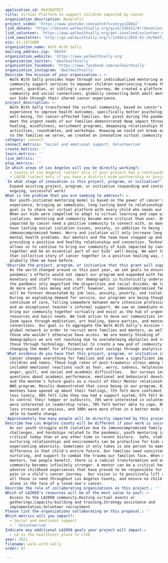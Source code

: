 ```yaml
---
application_id: 0643687027
title: Virtual Platform to support children impacted by cancer
organization_description: Nonprofit
project_video: 'https://www.youtube.com/watch?v=zecyysZQ8aI'
link_donate: 'https://donate.walkwithsally.org/give/326422/#!/donation/checkout'
link_volunteer: 'https://www.walkwithsally.org/get-involved/volunteer-now/'
link_newsletter: 'http://go.walkwithsally.org/l/129421/2016-02-29/8kdfz'
ein: 61-1472800
organization_name: Walk With Sally
mailing_address_zip: '90245'
organization_website: 'https://www.walkwithsally.org'
organization_twitter: '@walkwithsally'
organization_facebook: 'https://www.facebook.com/walkwithsally'
organization_instagram: '@walkwithsally'
Describe the mission of your organization.: >-
  Walk With Sally provides hope through our individualized mentoring and
  community support services to empower children experiencing trauma through a
  parent, guardian, or sibling's cancer journey. We created a platform for
  community and social connections, globally connecting both adult mentors and
  our kids through their shared cancer experience.
project_description: >-
  Walk With Sally transformed the virtual community, based on cancer's shared
  experience to improve health outcomes, specifically better psychological
  well-being, for cancer-affected families. Our pivot during the pandemic to
  meet the urgent needs of our families demonstrated deep impact through art
  healing, mindfulness, enrichment programs, deepening relationships through
  activities, roundtables, and workshops. Knowing we could not break our promise
  to the families we serve, we created an innovative virtual community.
category: connect
connect_metrics: 'Social and emotional support, Volunteerism'
create_metrics: ''
learn_metrics: ''
live_metrics: ''
play_metrics: ''
In which areas of Los Angeles will you be directly working?:
  - County of Los Angeles (select only if your project has a countywide benefit)
  - LAUSD (select only if you have a district-wide partnership or project)
'In what stage of innovation is this project, program, or initiative?': >-
  Expand existing project, program, or initiative (expanding and continuing
  ongoing, successful work)
What is the problem that you are seeking to address?: >-
  Our youth-initiated mentoring model is based on the power of cancer's shared
  experience, bringing an immediate, long-lasting bond to relationships; our
  goal is to share our virtual platform with every child who needs our services.
  When our kids were compelled to adapt to virtual learning and cope with
  isolation, mentoring and community became more critical than ever. Our kids
  impacted by cancer need a positive community to connect with, as many of them
  have lasting social isolation issues, anxiety, in addition to being in
  immunocompromised homes. Worry and isolation will only increase long-term
  mental health problems. Our mentors and the team have stepped up and are
  providing a positive and healthy relationship and connection. Technology
  allows us to continue to bring our community of kids impacted by cancer
  together and be an essential part of our kids' well-being. We want to bring
  that collective story of cancer together in a positive healing way, more
  globally than we have before.
'Describe the project, program, or initiative that this grant will support to address the problem identified.': >-
  As the world changed around us this past year, we set goals to ensure the
  pandemic's effects would not impact our program and expanded with fewer
  monetary and staff resources. Our demographic is historically underserved, and
  the pandemic only magnified the disparities and racial divides. We learned to
  do more with less money and staff; however, our immunocompromised families
  will be forever devastated by job loss, anxiety, poverty, and isolation.
  During an exploding demand for service, our programs are being thought of on a
  continuum of care, falling somewhere between more intensive professional care
  and an exceptional teacher's informal support. We saw an immediate need to
  bring our community together virtually and exist as the hub of urgent
  resources and basic needs. We took action to move our communities into the
  Zoom space through meditation, art healing, dance parties, and mentor
  connections. Our goal is to aggregate the Walk With Sally’s mission through a
  global network in order to recruit more families and mentors, as well as serve
  those who wouldn’t otherwise have access. We are keenly thinking of
  demographics we are not reaching due to overwhelming obstacles and removing
  those through technology. Potential to create a new pod of community while
  changing the model for efficiency and cost savings through analytics.
'What evidence do you have that this project, program, or initiative is or will be successful, and how will you define and measure success?': >-
  Cancer changes everything for families and can have a significant impact on
  children and teens. These high rates of post-traumatic stress among siblings
  included emotional reactions such as fear, worry, sadness, helplessness,
  anger, guilt, and social and academic difficulties.   Our surveys include
  questions about academic performance, emotional and behavioral development,
  and the mentee's future goals as a result of their Mentor relationship and the
  WWS program. Results demonstrated that since being in our program, 83% of
  mentees have opened up about their feelings, 72% felt more confident, 89% felt
  less lonely, 89% felt like they now had a support system, 67% felt better able
  to control their temper or outbursts, 78% were interested in volunteering, 44%
  were interested in leadership roles, 78% felt better able to cope, 89% felt
  less stressed or anxious, and 100% were more often in a better mode and better
  able to handle change.  
'Approximately how many people will be directly impacted by this project, program, or initiative?': '600'
Describe how Los Angeles County will be different if your work is successful.: >-
  As our youth struggle with isolation due to immunocompromised family members,
  challenges, and hardships related to the pandemic, youth mentoring is more
  critical today than at any other time in recent history.  Safe, stable, and
  nurturing relationships and environments can be protective for kids who are
  experiencing adversity. Sometimes it only takes is one person to make a
  difference in that child's entire future. Our families need consistent love,
  nurturing, and support to combat the trauma our families face. When one person
  mentors, two people benefit, there is a radical transformation and our
  community becomes infinitely stronger. A mentor can be a critical healer of
  adverse childhood experiences that have proved to be responsible for so much
  pain in a child's cancer journey.  Our vision is to positively lift and impact
  all those in need throughout Los Angeles County, and ensure no child walks
  alone in the face of a loved one's cancer.
Describe the role of collaborating organizations on this project.: ''
Which of LA2050’s resources will be of the most value to you?: >-
  Access to the LA2050 community,Hosting virtual events or
  gatherings,Capacity-building and training,Strategy assistance and
  implementation,Volunteer recruitment
Please list the organizations collaborating on this proposal.: ''
Which metrics will you impact?:
  - Social and emotional support
  - ' Volunteerism'
Indicate any additional LA2050 goals your project will impact.:
  - LA is the healthiest place to LIVE
year: 2021
filename: walk-with-sally
order: 67

---
```

